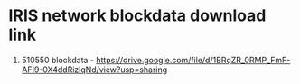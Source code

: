 # IRIS network blockdata download link

1. 510550 blockdata - https://drive.google.com/file/d/1BRqZR_0RMP_FmF-AFI9-0X4ddRizlqNd/view?usp=sharing
